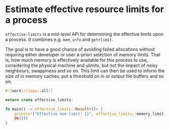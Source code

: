 # Estimate effective resource limits for a process

`effective-limits` is a mid-level API for determining the effective limits upon
a process. It combines e.g. `mem_info` and `getrlimit`.

The goal is to have a good chance of avoiding failed allocations without requiring either developer or user a-priori
selection of memory limits. That is, how much memory is effectively available for this process to use, considering the
physical machine and ulimits, but not the impact of noisy neighbours, swappiness and so on. This limit can then be used
to inform the size of in memory caches, put a threshold on in or output file buffers and so on.

```rust
#![warn(clippy::all)]

extern crate effective_limits;

fn main() -> effective_limits::Result<()> {
    println!("Effective mem limit: {}", effective_limits::memory_limit()?);
    Ok(())
}
```
